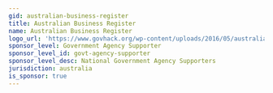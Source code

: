 ```yaml
---
gid: australian-business-register
title: Australian Business Register
name: Australian Business Register
logo_url: 'https://www.govhack.org/wp-content/uploads/2016/05/australian_business_register.png'
sponsor_level: Government Agency Supporter
sponsor_level_id: govt-agency-supporter
sponsor_level_desc: National Government Agency Supporters
jurisdiction: australia
is_sponsor: true
---
```

